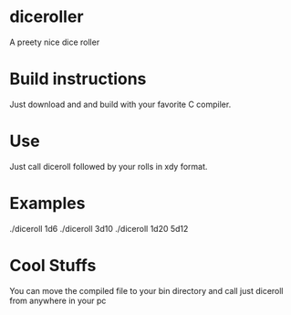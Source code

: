 # diceroller
A preety nice dice roller

# Build instructions
Just download and and build with your favorite C compiler.

# Use
Just call diceroll followed by your rolls in xdy format.

# Examples
./diceroll 1d6
./diceroll 3d10
./diceroll 1d20 5d12

# Cool Stuffs
 You can move the compiled file to your bin directory and call just diceroll from anywhere in your pc
